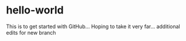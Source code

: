 # hello-world
This is to get started with GitHub... Hoping to take it very far...
additional edits for new branch
